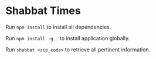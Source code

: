 # Shabbat Times

Run ```npm install``` to install all dependencies.

Run ```npm install -g .``` to install application globally.

Run ```shabbat <zip_code>``` to retrieve all pertinent information.